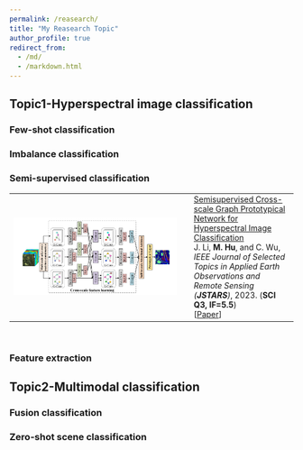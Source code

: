 ```yaml
---
permalink: /reasearch/
title: "My Reasearch Topic"
author_profile: true
redirect_from: 
  - /md/
  - /markdown.html
---
```


## Topic1-Hyperspectral image classification



### Few-shot classification

### Imbalance classification

### Semi-supervised classification

<table width="100%" class="imgtable">
    <tr>
        <td width="306"> <img src="../images/pic/paper1.png" width="290px"></td>
        <td>
            <a href="https://ieeexplore.ieee.org/stamp/stamp.jsp?tp=&arnumber=10285305">Semisupervised Cross-scale Graph Prototypical Network for Hyperspectral Image Classification</a>
            <br>J. Li, <b>M. Hu</b>, and C. Wu,
            <br><i>IEEE Journal of Selected Topics in Applied Earth Observations and Remote Sensing (<b>JSTARS</b>)</i>, 2023. (<b>SCI Q3, IF=5.5</b>)
            <br>[<a href="https://ieeexplore.ieee.org/stamp/stamp.jsp?tp=&arnumber=10285305">Paper</a>]
        </td>
    </tr>
</table>
<br />

### Feature extraction

## Topic2-Multimodal classification


### Fusion classification

### Zero-shot scene classification